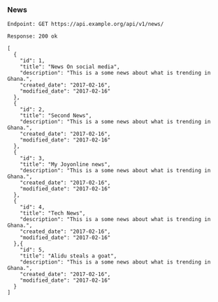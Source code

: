 ### News

`Endpoint: GET https://api.example.org/api/v1/news/`

  ``Response: 200 ok``

    [
      {
        "id": 1,
        "title": "News On social media",
        "description": "This is a some news about what is trending in Ghana.",
        "created_date": "2017-02-16",
        "modified_date": "2017-02-16"
      },
      {
        "id": 2,
        "title": "Second News",
        "description": "This is a some news about what is trending in Ghana.",
        "created_date": "2017-02-16",
        "modified_date": "2017-02-16"
      },
      {
        "id": 3,
        "title": "My Joyonline news",
        "description": "This is a some news about what is trending in Ghana.",
        "created_date": "2017-02-16",
        "modified_date": "2017-02-16"
      },
      {
        "id": 4,
        "title": "Tech News",
        "description": "This is a some news about what is trending in Ghana.",
        "created_date": "2017-02-16",
        "modified_date": "2017-02-16"
      },{
        "id": 5,
        "title": "Alidu steals a goat",
        "description": "This is a some news about what is trending in Ghana.",
        "created_date": "2017-02-16",
        "modified_date": "2017-02-16"
      }
    ]
